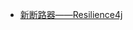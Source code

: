 


* [新断路器——Resilience4j](https://weread.qq.com/web/reader/2fe329c071e041322feb53dkc51323901dc51ce410c121b)
